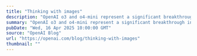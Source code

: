 ```yaml
---
title: "Thinking with images"
description: "OpenAI o3 and o4-mini represent a significant breakthrough in visual perception by reasoning with images in their chain of thought."
summary: "OpenAI o3 and o4-mini represent a significant breakthrough in visual perception by reasoning with images in their chain of thought."
pubDate: "Wed, 16 Apr 2025 10:00:00 GMT"
source: "OpenAI Blog"
url: "https://openai.com/blog/thinking-with-images"
thumbnail: ""
---
```


